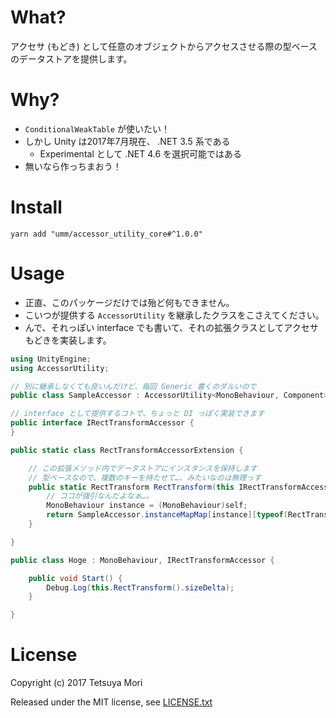 # What?

アクセサ (もどき) として任意のオブジェクトからアクセスさせる際の型ベースのデータストアを提供します。

# Why?

* `ConditionalWeakTable` が使いたい！
* しかし Unity は2017年7月現在、 .NET 3.5 系である
    * Experimental として .NET 4.6 を選択可能ではある
* 無いなら作っちまおう！

# Install

```shell
yarn add "umm/accessor_utility_core#^1.0.0"
```

# Usage

* 正直、このパッケージだけでは殆ど何もできません。
* こいつが提供する `AccessorUtility` を継承したクラスをこさえてください。
* んで、それっぽい interface でも書いて、それの拡張クラスとしてアクセサもどきを実装します。

```csharp
using UnityEngine;
using AccessorUtility;

// 別に継承しなくても良いんだけど、毎回 Generic 書くのダルいので
public class SampleAccessor : AccessorUtility<MonoBehaviour, Component> {}

// interface として提供するコトで、ちょっと DI っぽく実装できます
public interface IRectTransformAccessor {
}

public static class RectTransformAccessorExtension {

    // この拡張メソッド内でデータストアにインスタンスを保持します
    // 型ベースなので、複数のキーを持たせて…、みたいなのは無理っす
    public static RectTransform RectTransform(this IRectTransformAccessor self) {
        // ココが強引なんだよなぁ…。
        MonoBehaviour instance = (MonoBehaviour)self;
        return SampleAccessor.instanceMapMap[instance][typeof(RectTransform)];
    }

}

public class Hoge : MonoBehaviour, IRectTransformAccessor {

    public void Start() {
        Debug.Log(this.RectTransform().sizeDelta);
    }

}
```

# License

Copyright (c) 2017 Tetsuya Mori

Released under the MIT license, see [LICENSE.txt](LICENSE.txt)

